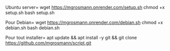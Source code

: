 Ubuntu server= 
wget https://mgrosmann.onrender.com/setup.sh 
chmod +x setup.sh bash setup.sh

Pour Debian=
wget https://mgrosmann.onrender.com/debian.sh 
chmod +x debian.sh
bash debian.sh

Pour tout installer= apt update && apt install -y git &&
git clone https://github.com/mgrosmann/script.git


